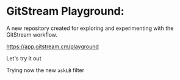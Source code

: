 # GitStream Playground:

A new repository created for exploring and experimenting with the GitStream workflow.

https://app.gitstream.cm/playground

Let's try it out

Trying now the new `askLB` filter
